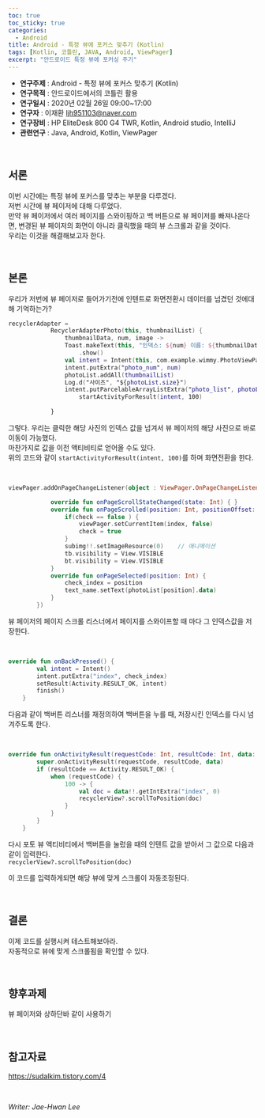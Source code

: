 ```yaml
---
toc: true
toc_sticky: true
categories:
  - Android
title: Android - 특정 뷰에 포커스 맞추기 (Kotlin)
tags: [Kotlin, 코틀린, JAVA, Android, ViewPager]
excerpt: "안드로이드 특정 뷰에 포커싱 주기"
---
```


* **연구주제** : Android - 특정 뷰에 포커스 맞추기 (Kotlin)
* **연구목적** : 안드로이드에서의 코틀린 활용
* **연구일시** : 2020년 02월 26일 09:00~17:00
* **연구자** : 이재환 <ljh951103@naver.com>
* **연구장비** : HP EliteDesk 800 G4 TWR, Kotlin, Android studio, IntelliJ
* **관련연구** : Java, Android, Kotlin, ViewPager

<br>
   
## 서론

이번 시간에는 특정 뷰에 포커스를 맞추는 부분을 다루겠다.  
저번 시간에 뷰 페이저에 대해 다루었다.  
만약 뷰 페이저에서 여러 페이지를 스와이핑하고 백 버튼으로 뷰 페이저를 빠져나온다면, 변경된 뷰 페이저의 화면이 아니라 클릭했을 때의 뷰 스크롤과 같을 것이다.  
우리는 이것을 해결해보고자 한다.

<br>
   
## 본론

우리가 저번에 뷰 페이저로 들어가기전에 인텐트로 화면전환시 데이터를 넘겼던 것에대해 기억하는가?  

````kotlin
recyclerAdapter =
            RecyclerAdapterPhoto(this, thumbnailList) {
                thumbnailData, num, image -> 
                Toast.makeText(this, "인덱스: ${num} 이름: ${thumbnailData.data}", Toast.LENGTH_SHORT)
                    .show()
                val intent = Intent(this, com.example.wimmy.PhotoViewPager::class.java)
                intent.putExtra("photo_num", num)
                photoList.addAll(thumbnailList)
                Log.d("사이즈", "${photoList.size}")
                intent.putParcelableArrayListExtra("photo_list", photoList)     
                    startActivityForResult(intent, 100)
                
            }
````

그렇다. 우리는 클릭한 해당 사진의 인덱스 값을 넘겨서 뷰 페이저의 해당 사진으로 바로 이동이 가능했다.  
마찬가지로 값을 이전 액티비티로 얻어올 수도 있다.  
위의 코드와 같이 `startActivityForResult(intent, 100)`를 하며 화면전환을 한다.

<br>

````kotlin
viewPager.addOnPageChangeListener(object : ViewPager.OnPageChangeListener {

            override fun onPageScrollStateChanged(state: Int) { }
            override fun onPageScrolled(position: Int, positionOffset: Float, positionOffsetPixels: Int) {
                if(check == false ) {
                    viewPager.setCurrentItem(index, false)
                    check = true
                }
                subimg!!.setImageResource(0)    // 애니메이션
                tb.visibility = View.VISIBLE
                bt.visibility = View.VISIBLE
            }
            override fun onPageSelected(position: Int) {
                check_index = position
                text_name.setText(photoList[position].data)
            }
        })
````

뷰 페이저의 페이지 스크롤 리스너에서 페이지를 스와이프할 때 마다 그 인덱스값을 저장한다.

<br>

````kotlin
override fun onBackPressed() {
        val intent = Intent()
        intent.putExtra("index", check_index)
        setResult(Activity.RESULT_OK, intent)
        finish()
    }
````

다음과 같이 백버튼 리스너를 재정의하여 백버튼을 누를 때, 저장시킨 인덱스를 다시 넘겨주도록 한다.

<br>

````kotlin
override fun onActivityResult(requestCode: Int, resultCode: Int, data: Intent?) {
        super.onActivityResult(requestCode, resultCode, data)
        if (resultCode == Activity.RESULT_OK) {
            when (requestCode) {
                100 -> {
                    val doc = data!!.getIntExtra("index", 0)
                    recyclerView?.scrollToPosition(doc)
                }
            }
        }
    }
````

다시 포토 뷰 액티비티에서  백버튼을 눌렀을 때의 인텐트 값을 받아서 그 값으로 다음과 같이 입력한다.  
`recyclerView?.scrollToPosition(doc)`

이 코드를 입력하게되면 해당 뷰에 맞게 스크롤이 자동조정된다.

<br>
   
## 결론

이제 코드를 실행시켜 테스트해보아라.  
자동적으로 뷰에 맞게 스크롤됨을 확인할 수 있다.

<br>

## 향후과제

뷰 페이저와 상하단바 같이 사용하기

<br>

## 참고자료

<https://sudalkim.tistory.com/4>  

<br>

*Writer: Jae-Hwan Lee*
